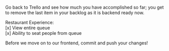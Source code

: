 Go back to Trello and see how much you have accomplished so far; you get to remove the last item in your backlog as it is backend ready now. 

Restaurant Experience:  
\[x\] View entire queue   
\[x\] Ability to seat people from queue

Before we move on to our frontend, commit and push your changes!
